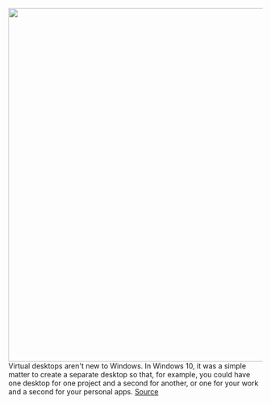 <img src='https://cdn.vox-cdn.com/thumbor/1pEACZJx2Tpod-F9F9rWknks32I=/0x0:3840x2160/1200x800/filters:focal(1613x773:2227x1387)/cdn.vox-cdn.com/uploads/chorus_image/image/70020238/Screenshot__116___1_.0.png' width='700px' /><br/>
Virtual desktops aren't new to Windows. In Windows 10, it was a simple matter to create a separate desktop so that, for example, you could have one desktop for one project and a second for another, or one for your work and a second for your personal apps.
<a href='https://www.theverge.com/22728778/windows-11-virtual-desktop-workspace-how-to'> Source <a/>